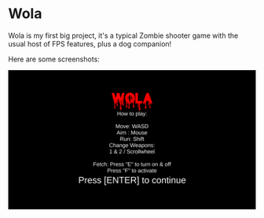 # Wola

Wola is my first big project, it's a typical Zombie shooter game with the usual host of FPS features, plus a dog companion!

Here are some screenshots:

![Menu](https://github.com/arc488/Wola/blob/master/Screenshots/Screenshot%20(4).png?raw=true)
